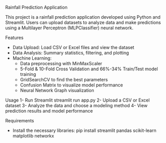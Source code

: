 Rainfall Prediction Application 

This project is a rainfall prediction application developed using Python and Streamlit. Users can upload datasets to analyze data and make predictions using a Multilayer Perceptron (MLPClassifier) neural network.

Features
* Data Upload: Load CSV or Excel files and view the dataset
* Data Analysis: Summary statistics, filtering, and plotting
* Machine Learning:
  - Data preprocessing with MinMaxScaler
  - 5-Fold & 10-Fold Cross Validation and 66%-34% Train/Test model training
  - GridSearchCV to find the best parameters
  - Confusion Matrix to visualize model performance
  - Neural Network Graph visualization

Usage
1- Run Streamlit
    streamlit run app.py
2- Upload a CSV or Excel dataset
3- Analyze the data and choose a modeling method
4- View prediction results and model performance

Requirements
* Install the necessary libraries:
    pip install streamlit pandas scikit-learn matplotlib networkx
